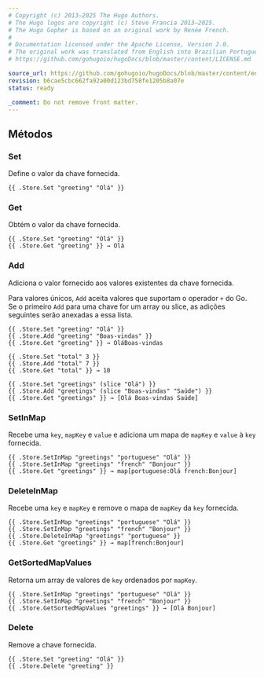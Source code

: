 ```yaml
---
# Copyright (c) 2013–2025 The Hugo Authors.
# The Hugo logos are copyright (c) Steve Francia 2013–2025.
# The Hugo Gopher is based on an original work by Renée French.
#
# Documentation licensed under the Apache License, Version 2.0.
# The original work was translated from English into Brazilian Portuguese.
# https://github.com/gohugoio/hugoDocs/blob/master/content/LICENSE.md

source_url: https://github.com/gohugoio/hugoDocs/blob/master/content/en/_common/store-methods.md
revision: b6cae5cbc662fa92a00d123bd758fe1205b8a07e
status: ready

_comment: Do not remove front matter.
---
```


## Métodos

### Set

Define o valor da chave fornecida.

```go-html-template
{{ .Store.Set "greeting" "Olá" }}
```

### Get

Obtém o valor da chave fornecida.

```go-html-template
{{ .Store.Set "greeting" "Olá" }}
{{ .Store.Get "greeting" }} → Olá
```

### Add

Adiciona o valor fornecido aos valores existentes da chave fornecida.

Para valores únicos, `Add` aceita valores que suportam o operador `+` do Go.
Se o primeiro `Add` para uma chave for um array ou slice, as adições seguintes
serão anexadas a essa lista.

```go-html-template
{{ .Store.Set "greeting" "Olá" }}
{{ .Store.Add "greeting" "Boas-vindas" }}
{{ .Store.Get "greeting" }} → OláBoas-vindas
```

```go-html-template
{{ .Store.Set "total" 3 }}
{{ .Store.Add "total" 7 }}
{{ .Store.Get "total" }} → 10
```

```go-html-template
{{ .Store.Set "greetings" (slice "Olá") }}
{{ .Store.Add "greetings" (slice "Boas-vindas" "Saúde") }}
{{ .Store.Get "greetings" }} → [Olá Boas-vindas Saúde]
```

### SetInMap

Recebe uma `key`, `mapKey` e `value` e adiciona um mapa de `mapKey` e `value` à `key` fornecida.

```go-html-template
{{ .Store.SetInMap "greetings" "portuguese" "Olá" }}
{{ .Store.SetInMap "greetings" "french" "Bonjour" }}
{{ .Store.Get "greetings" }} → map[portuguese:Olá french:Bonjour]
  ```

### DeleteInMap

Recebe uma `key` e `mapKey` e remove o mapa de `mapKey` da `key` fornecida.

```go-html-template
{{ .Store.SetInMap "greetings" "portuguese" "Olá" }}
{{ .Store.SetInMap "greetings" "french" "Bonjour" }}
{{ .Store.DeleteInMap "greetings" "portuguese" }}
{{ .Store.Get "greetings" }} → map[french:Bonjour]
```

### GetSortedMapValues

Retorna um array de valores de `key` ordenados por `mapKey`.

```go-html-template
{{ .Store.SetInMap "greetings" "portuguese" "Olá" }}
{{ .Store.SetInMap "greetings" "french" "Bonjour" }}
{{ .Store.GetSortedMapValues "greetings" }} → [Olá Bonjour]
```

### Delete

Remove a chave fornecida.

```go-html-template
{{ .Store.Set "greeting" "Olá" }}
{{ .Store.Delete "greeting" }}
```
